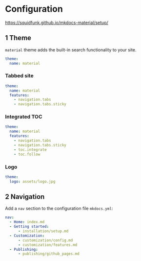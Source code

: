 # Configuration
https://squidfunk.github.io/mkdocs-material/setup/

## 1 Theme
`material` theme adds the built-in search functionality to your site.
```yaml
theme:
  name: material
```
### Tabbed site
```yaml
theme:
  name: material
  features:
    - navigation.tabs
    - navigation.tabs.sticky
```

### Integrated TOC
```yaml
theme:
  name: material
  features:
    - navigation.tabs
    - navigation.tabs.sticky
    - toc.integrate
    - toc.follow
```

### Logo
```yaml
theme:
  logo: assets/logo.jpg
```
## 2 Navigation

Add a `nav` section to the configuration file `mkdocs.yml`:

```yaml
nav:
  - Home: index.md
  - Getting started:
      - installation/setup.md
  - Customization:
      - customization/config.md
      - customization/features.md
  - Publishing:
      - publishing/github_pages.md
```



